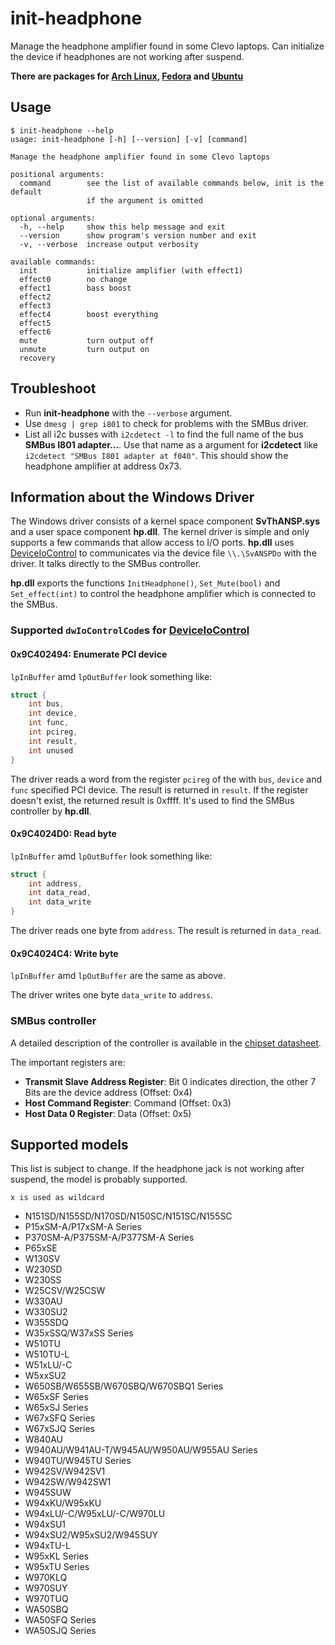 # init-headphone
Manage the headphone amplifier found in some Clevo laptops.
Can initialize the device if headphones are not working after suspend.

**There are packages for [Arch Linux](https://aur.archlinux.org/packages/init-headphone/), [Fedora](https://github.com/letitz/init-headphone/releases) and [Ubuntu](https://github.com/Unrud/init-headphone-ubuntu/releases)**

## Usage
```
$ init-headphone --help
usage: init-headphone [-h] [--version] [-v] [command]

Manage the headphone amplifier found in some Clevo laptops

positional arguments:
  command        see the list of available commands below, init is the default
                 if the argument is omitted

optional arguments:
  -h, --help     show this help message and exit
  --version      show program's version number and exit
  -v, --verbose  increase output verbosity

available commands:
  init           initialize amplifier (with effect1)
  effect0        no change
  effect1        bass boost
  effect2
  effect3
  effect4        boost everything
  effect5
  effect6
  mute           turn output off
  unmute         turn output on
  recovery
```

## Troubleshoot

  * Run **init-headphone** with the ``--verbose`` argument.
  * Use ``dmesg | grep i801`` to check for problems with the SMBus driver.
  * List all i2c busses with ``i2cdetect -l`` to find the full name of the bus
    **SMBus I801 adapter...**. Use that name as a argument for **i2cdetect**
    like ``i2cdetect "SMBus I801 adapter at f040"``. This should show the
    headphone amplifier at address 0x73.

## Information about the Windows Driver

The Windows driver consists of a kernel space component **SvThANSP.sys** and a
user space component **hp.dll**.
The kernel driver is simple and only supports a few commands that allow access
to I/O ports.
**hp.dll** uses [DeviceIoControl](https://msdn.microsoft.com/en-us/library/windows/desktop/aa363216%28v=vs.85%29.aspx)
to communicates via the device file ``\\.\SvANSPDo`` with the driver.
It talks directly to the SMBus controller.

**hp.dll** exports the functions ``InitHeadphone()``, ``Set_Mute(bool)`` and
``Set_effect(int)`` to control the headphone amplifier which is connected to the
SMBus.

### Supported ``dwIoControlCode``s for [DeviceIoControl](https://msdn.microsoft.com/en-us/library/windows/desktop/aa363216%28v=vs.85%29.aspx)

#### 0x9C402494: Enumerate PCI device

``lpInBuffer`` amd ``lpOutBuffer`` look something like:

```c
struct {
    int bus,
    int device,
    int func,
    int pcireg,
    int result,
    int unused
}
```

The driver reads a word from the register ``pcireg`` of the with
``bus``, ``device`` and ``func`` specified PCI device.
The result is returned in ``result``. If the register doesn't exist, the
returned result is 0xffff. It's used to find the SMBus controller by **hp.dll**.

#### 0x9C4024D0: Read byte

``lpInBuffer`` amd ``lpOutBuffer`` look something like:

```c
struct {
    int address,
    int data_read,
    int data_write
}
```

The driver reads one byte from ``address``. The result is returned in
``data_read``.

#### 0x9C4024C4: Write byte

``lpInBuffer`` amd ``lpOutBuffer`` are the same as above.

The driver writes one byte ``data_write`` to ``address``.

### SMBus controller

A detailed description of the controller is available in the [chipset datasheet](https://www-ssl.intel.com/content/dam/www/public/us/en/documents/datasheets/8-series-chipset-pch-datasheet.pdf).

The important registers are:

  * **Transmit Slave Address Register**: Bit 0 indicates direction, the other 7 Bits
    are the device address (Offset: 0x4)
  * **Host Command Register**: Command (Offset: 0x3)
  * **Host Data 0 Register**: Data (Offset: 0x5)

## Supported models
This list is subject to change. If the headphone jack is not working after suspend, the model is probably supported.

```x is used as wildcard```
* N151SD/N155SD/N170SD/N150SC/N151SC/N155SC
* P15xSM-A/P17xSM-A Series
* P370SM-A/P375SM-A/P377SM-A Series
* P65xSE
* W130SV
* W230SD
* W230SS
* W25CSV/W25CSW
* W330AU
* W330SU2
* W355SDQ
* W35xSSQ/W37xSS Series
* W510TU
* W510TU-L
* W51xLU/-C
* W5xxSU2
* W650SB/W655SB/W670SBQ/W670SBQ1 Series
* W65xSF Series
* W65xSJ Series
* W67xSFQ Series
* W67xSJQ Series
* W840AU
* W940AU/W941AU-T/W945AU/W950AU/W955AU Series
* W940TU/W945TU Series
* W942SV/W942SV1
* W942SW/W942SW1
* W945SUW
* W94xKU/W95xKU
* W94xLU/-C/W95xLU/-C/W970LU
* W94xSU1
* W94xSU2/W95xSU2/W945SUY
* W94xTU-L
* W95xKL Series
* W95xTU Series
* W970KLQ
* W970SUY
* W970TUQ
* WA50SBQ
* WA50SFQ Series
* WA50SJQ Series

